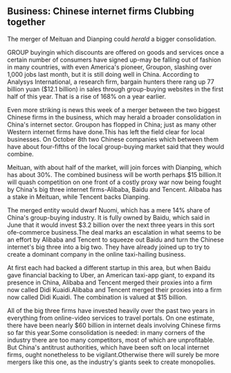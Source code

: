 ## Business: Chinese internet firms Clubbing together


The merger of Meituan and Dianping could *herald* a bigger consolidation.

GROUP buyingin which discounts are offered on goods and services once a certain number of consumers have signed up-may be falling out of fashion in many countries, with even America's pioneer, Groupon, slashing over 1,000 jobs last month, but it is still doing well in China. According to Analysys International, a research firm, bargain hunters there rang up 77 billion yuan ($12.1 billion) in sales through group-buying websites in the first half of this year. That is a rise of 168% on a year earlier.

Even more striking is news this week of a merger between the two biggest Chinese firms in the business, which may herald a broader consolidation in China's internet sector. Groupon has flopped in China; just as many other Western internet firms have done.This has left the field clear for local businesses. On October 8th two Chinese companies which between them have about four-fifths of the local group-buying market said that they would combine.

Meituan, with about half of the market, will join forces with Dianping, which has about 30%. The combined business will be worth perhaps $15 billion.It will quash competition on one front of a costly proxy war now being fought by China's big three internet firms-Alibaba, Baidu and Tencent. Alibaba has a stake in Meituan, while Tencent backs Dianping.

The merged entity would dwarf Nuomi, which has a mere 14% share of China's group-buying industry. It is fully owned by Baidu, which said in June that it would invest $3.2 billion over the next three years in this sort ofe-commerce business.The deal marks an escalation in what seems to be an effort by Alibaba and Tencent to squeeze out Baidu and turn the Chinese internet's big three into a big two. They have already joined up to try to create a dominant company in the online taxi-hailing business.

At first each had backed a different startup in this area, but when Baidu gave financial backing to Uber, an American taxi-app giant, to expand its presence in China, Alibaba and Tencent merged their proxies into a firm now called Didi Kuaidi.Alibaba and Tencent merged their proxies into a firm now called Didi Kuaidi. The combination is valued at $15 billion.

All of the big three firms have invested heavily over the past two years in everything from online-video services to travel portals. On one estimate, there have been nearly $60 billion in internet deals involving Chinese firms so far this year.Some consolidation is needed: in many corners of the industry there are too many competitors, most of which are unprofitable. But China's antitrust authorities, which have been soft on local internet firms, ought nonetheless to be vigilant.Otherwise there will surely be more mergers like this one, as the industry's giants seek to create monopolies.

